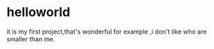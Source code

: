 # helloworld
it is my first project,that's wonderful
for example ,i don't like who are smaller than me.

